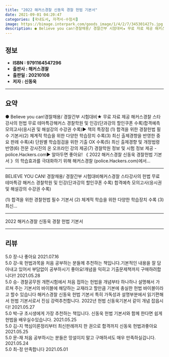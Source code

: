 ```yaml
---
title: "2022 해커스경찰 신동욱 경찰 헌법 기본서"
date: 2021-09-01 04:20:47
categories: [국내도서, 자격서-수험서]
image: https://bimage.interpark.com/goods_image/1/4/2/7/345301427s.jpg
description: ● Believe you can!경찰채용/ 경찰간부 시험대비★ 무료 자료 제공 해커스경찰 스타강사의 헌법 무료 테마특강해커스 경찰학원 및 인강(단과강의 할인쿠폰 수록)합격예측 모의고사(응시권 및 해설강의 수강권 수록)▶ 책의 특장점 (1) 합격을 위한 경찰헌법 필수 기본서(2) 체계적
---
```


## **정보**

- **ISBN : 9791164547296**
- **출판사 : 해커스경찰**
- **출판일 : 20210108**
- **저자 : 신동욱**

------



## **요약**

●  Believe you can!경찰채용/ 경찰간부 시험대비★ 무료 자료 제공 해커스경찰 스타강사의 헌법 무료 테마특강해커스 경찰학원 및 인강(단과강의 할인쿠폰 수록)합격예측 모의고사(응시권 및 해설강의 수강권 수록)▶ 책의 특장점 (1) 합격을 위한 경찰헌법 필수 기본서(2) 체계적 학습을 위한 다양한 학습장치 수록(3) 최신 출제경향을 반영한 중요 판례 수록(4) 단원별 학습점검을 위한 기출 OX 수록(5) 최신 출제경향 및 개정법령 반영(6) 전문 강사진의 온 오프라인 강의 제공(7) 경찰학원 정보 및 시험 정보 제공 - police.Hackers.com▶ 알아두면 좋아요! 《 2022 해커스경찰 신동욱 경찰헌법 기본서 》의 학습효과를 극대화하기 위해 해커스경찰 (police.Hackers.com)에서...

------

BELIEVE YOU CAN!
경찰채용/ 경찰간부 시험대비해커스경찰 스타강사의 헌법 무료 테마특강
해커스 경찰학원 및 인강(단과강의 할인쿠폰 수록)
합격예측 모의고사(응시권 및 해설강의 수강권 수록)

(1) 합격을 위한 경찰헌법 필수 기본서
(2) 체계적 학습을 위한 다양한 학습장치 수록
(3) 최신... 

------


2022 해커스경찰 신동욱 경찰 헌법 기본서 

------


## **리뷰** 

5.0 장-나 좋아요 2021.07.16 <br/>5.0 강-욱 헌법과목을 처음 공부하는 분들께 추천하는 책입니다.기본적인 내용을 잘 담아내고 있어서 부담없이 공부하시기 좋아요!개념을 익히고 기출문제책까지 구매하려합니다!! 2021.05.28 <br/>5.0 승- 경찰공무원 개편시험에서 처음 접하는 헌법을 개념부타 하나하나 설명해서 가르쳐 주는 기본서의 바이블에 해당하는 교재라고 할만큼 기본에 충실한 헌법 바이블이라고 할수 있습니다 해커스경찰 신동욱 헌법 기본서 특히 가독성과 설명부분에서 읽기편해서 헌법 기본서로서 진심 강력추천합니다. 2022년 헌법 신동욱기본서 같이 개념 잡읍시다! 2021.05.27 <br/>5.0 박-규 초시생에게 가장 추천하는 책입니다.
신동욱 헌법 기본서와 함께 한다면
쉽게 헌법을 배우실수있습니다. 2021.05.25 <br/>5.0 김-지 핵심이론정리부터 최신판례까지 한 권으로 합격까지 신동욱 헌법과좋아요 2021.05.25 <br/>5.0 문-재 처음 공부하시는 분들은 망설이지 말고 구매하셔도 매우 만족하실겁니다. 2021.05.24 <br/>5.0 최-정 만족합니다 2021.05.01 <br/>